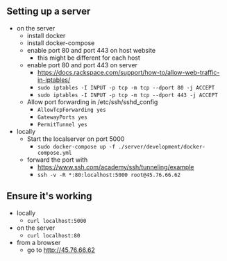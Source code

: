 
## Setting up a server
- on the server
  - install docker
  - install docker-compose
  - enable port 80 and port 443 on host website
    - this might be different for each host
  - enable port 80 and port 443 on server
    - https://docs.rackspace.com/support/how-to/allow-web-traffic-in-iptables/
    - `sudo iptables -I INPUT -p tcp -m tcp --dport 80 -j ACCEPT`
    - `sudo iptables -I INPUT -p tcp -m tcp --dport 443 -j ACCEPT`
  - Allow port forwarding in /etc/ssh/sshd_config
    - `AllowTcpForwarding yes`
    - `GatewayPorts yes`
    - `PermitTunnel yes`
- locally
  - Start the localserver on port 5000
    - `sudo docker-compose up -f ./server/development/docker-compose.yml`
  - forward the port with
    - https://www.ssh.com/academy/ssh/tunneling/example
    - `ssh -v -R *:80:localhost:5000 root@45.76.66.62`


## Ensure it's working
- locally
  - `curl localhost:5000`
- on the server
  - `curl localhost:80`
- from a browser
  - go to http://45.76.66.62
